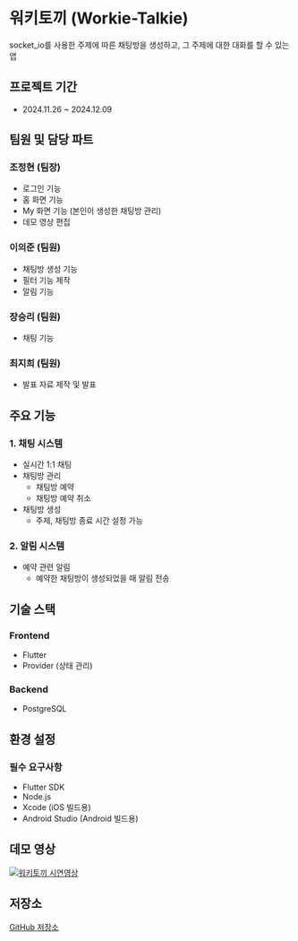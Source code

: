 # 워키토끼 (Workie-Talkie)
socket_io를 사용한 주제에 따른 채팅방을 생성하고, 그 주제에 대한 대화를 할 수 있는 앱

## 프로젝트 기간
- 2024.11.26 ~ 2024.12.09

## 팀원 및 담당 파트
### 조정현 (팀장)
- 로그인 기능
- 홈 화면 기능
- My 화면 기능 (본인이 생성한 채팅방 관리)
- 데모 영상 편집
  
### 이의준 (팀원)
- 채팅방 생성 기능
- 필터 기능 제작
- 알림 기능

### 장승리 (팀원)
- 채팅 기능

### 최지희 (팀원)
- 발표 자료 제작 및 발표

## 주요 기능
### 1. 채팅 시스템
- 실시간 1:1 채팅
- 채팅방 관리
  - 채팅방 예약
  - 채팅방 예약 취소
- 채팅방 생성
  - 주제, 채팅방 종료 시간 설정 가능

### 2. 알림 시스템
- 예약 관련 알림
  - 예약한 채팅방이 생성되었을 때 알림 전송

## 기술 스택
### Frontend
- Flutter
- Provider (상태 관리)

### Backend
- PostgreSQL

## 환경 설정
### 필수 요구사항
- Flutter SDK
- Node.js
- Xcode (iOS 빌드용)
- Android Studio (Android 빌드용)

## 데모 영상
[![워키토끼 시연영상](https://i9.ytimg.com/vi_webp/7A2nEBTF-aY/mq2.webp?sqp=CNSGoL4G-oaymwEoCMACELQB8quKqQMcGADwAQH4AbYIgAKAD4oCDAgAEAEYUSBbKGUwDw==&rs=AOn4CLAHku16YewJUY6BxDHf7Psp3GNABA)](https://youtube.com/shorts/7A2nEBTF-aY)

## 저장소
[GitHub 저장소](https://github.com/JeongHyeon-Jo/Travel-On/tree/main)
